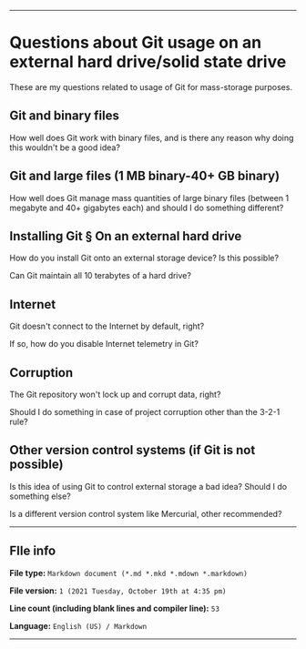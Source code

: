 
***

# Questions about Git usage on an external hard drive/solid state drive

These are my questions related to usage of Git for mass-storage purposes.

## Git and binary files

How well does Git work with binary files, and is there any reason why doing this wouldn't be a good idea?

## Git and large files (1 MB binary-40+ GB binary)

How well does Git manage mass quantities of large binary files (between 1 megabyte and 40+ gigabytes each) and should I do something different?

## Installing Git § On an external hard drive

How do you install Git onto an external storage device? Is this possible?

Can Git maintain all 10 terabytes of a hard drive?

## Internet

Git doesn't connect to the Internet by default, right?

If so, how do you disable Internet telemetry in Git?

## Corruption

The Git repository won't lock up and corrupt data, right?

Should I do something in case of project corruption other than the 3-2-1 rule?

## Other version control systems (if Git is not possible)

Is this idea of using Git to control external storage a bad idea? Should I do something else?

Is a different version control system like Mercurial, other recommended?

***

## FIle info

**File type:** `Markdown document (*.md *.mkd *.mdown *.markdown)`

**File version:** `1 (2021 Tuesday, October 19th at 4:35 pm)`

**Line count (including blank lines and compiler line):** `53`

**Language:** `English (US) / Markdown`

***
